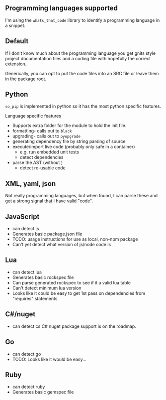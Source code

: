 Programming languages supported
-------------------------------
I'm using the `whats_that_code` library to identify a programming language in a snippet.


Default
-------
If I don't know much about the programming language you get gnits style project documentation files
and a coding file with hopefully the correct extension.

Generically, you can opt to put the code files into an SRC file or leave them in the package root.

Python
------
`so_pip` is implemented in python so it has the most python specific features.

Language specific features
- Supports extra folder for the module to hold the init file.
- formatting- calls out to `black`
- upgrading- calls out to `pyupgrade`
- generating dependency file by string parsing of source
- execute/import live code (probably only safe in a container)
    - e.g. run embedded unit tests
    - detect dependencies
- parse the AST (without )
    - detect re-usable code


XML, yaml, json
---------------
Not really programming languages, but when found, I can parse these and get a strong signal
that I have valid "code".

JavaScript
-------
- can detect js
- Generates basic package.json file
- TODO: usage instructions for use as local, non-npm package
- Can't yet detect what version of js/node code is

Lua
-------
- can detect lua
- Generates basic rockspec file
- Can parse generated rockspec to see if it a valid lua table
- Can't detect minimum lua version
- Looks like it could be easy to get 1st pass on dependencies from "requires" statements

C#/nuget
-------
- can detect cs
C# nuget package support is on the roadmap.

Go
---
- can detect go
- TODO: Looks like it would be easy...

Ruby
-------
- can detect ruby
- Generates basic gemspec file

